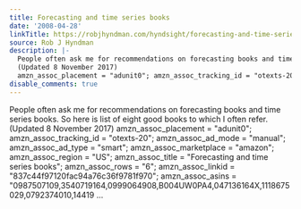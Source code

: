 ```yaml
---
title: Forecasting and time series books
date: '2008-04-28'
linkTitle: https://robjhyndman.com/hyndsight/forecasting-and-time-series-books/
source: Rob J Hyndman
description: |-
  People often ask me for recommendations on forecasting books and time series books. So here is list of eight good books to which I often refer.
  (Updated 8 November 2017)
  amzn_assoc_placement = "adunit0"; amzn_assoc_tracking_id = "otexts-20"; amzn_assoc_ad_mode = "manual"; amzn_assoc_ad_type = "smart"; amzn_assoc_marketplace = "amazon"; amzn_assoc_region = "US"; amzn_assoc_title = "Forecasting and time series books"; amzn_assoc_rows = "6"; amzn_assoc_linkid = "837c44f97120fac94a76c36f9781f970"; amzn_assoc_asins = "0987507109,3540719164,0999064908,B004UW0PA4,047136164X,1118675029,0792374010,14419 ...
disable_comments: true
---
```

People often ask me for recommendations on forecasting books and time series books. So here is list of eight good books to which I often refer.
(Updated 8 November 2017)
amzn_assoc_placement = "adunit0"; amzn_assoc_tracking_id = "otexts-20"; amzn_assoc_ad_mode = "manual"; amzn_assoc_ad_type = "smart"; amzn_assoc_marketplace = "amazon"; amzn_assoc_region = "US"; amzn_assoc_title = "Forecasting and time series books"; amzn_assoc_rows = "6"; amzn_assoc_linkid = "837c44f97120fac94a76c36f9781f970"; amzn_assoc_asins = "0987507109,3540719164,0999064908,B004UW0PA4,047136164X,1118675029,0792374010,14419 ...